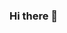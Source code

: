 ### Hi there 👋

<!--
**amankumar4real/amankumar4real** is a ✨ _special_ ✨ repository because its `README.md` (this file) appears on your GitHub profile.

Here are some ideas to get you started:
Aspiring Full Stack Web Developer. I am a full time coder moulded and shaped by Masai School. With time coding has become a huge part of my life and I am determined to push relevant codes on github everyday. I love to take on new projects and learn new things as it satisfies me.

- 🔭 I’m currently working on ...
- 🌱 I’m currently learning ...
- 👯 I’m looking to collaborate on ...
- 🤔 I’m looking for help with ...
- 💬 Ask me about ...
- 📫 How to reach me: ...
- 😄 Pronouns: ...
- ⚡ Fun fact: ...
-->
